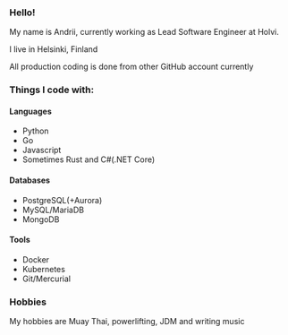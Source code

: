 ### Hello!
My name is Andrii, currently working as Lead Software Engineer at Holvi.

I live in Helsinki, Finland

All production coding is done from other GitHub account currently

### Things I code with:

#### Languages
- Python
- Go
- Javascript
- Sometimes Rust and C#(.NET Core)

#### Databases
- PostgreSQL(+Aurora)
- MySQL/MariaDB
- MongoDB

#### Tools
- Docker
- Kubernetes
- Git/Mercurial

### Hobbies
My hobbies are Muay Thai, powerlifting, JDM and writing music 
